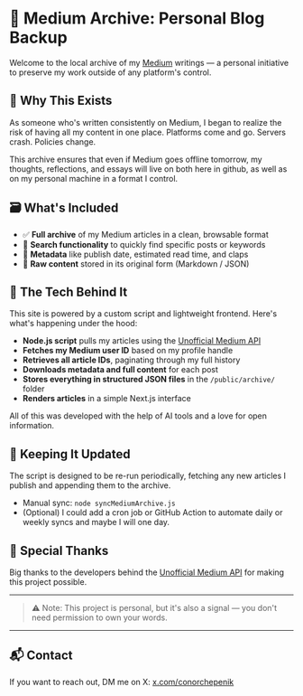 # 📰 Medium Archive: Personal Blog Backup

Welcome to the local archive of my [Medium](https://medium.com/@chepenikconor) writings — a personal initiative to preserve my work outside of any platform's control.

## 🧠 Why This Exists

As someone who's written consistently on Medium, I began to realize the risk of having all my content in one place. Platforms come and go. Servers crash. Policies change.

This archive ensures that even if Medium goes offline tomorrow, my thoughts, reflections, and essays will live on both here in github, as well as on my personal machine in a format I control.

## 🗃️ What's Included

- ✅ **Full archive** of my Medium articles in a clean, browsable format  
- 🔎 **Search functionality** to quickly find specific posts or keywords  
- 📅 **Metadata** like publish date, estimated read time, and claps  
- 📄 **Raw content** stored in its original form (Markdown / JSON)  

## 🧰 The Tech Behind It

This site is powered by a custom script and lightweight frontend. Here's what's happening under the hood:

- **Node.js script** pulls my articles using the [Unofficial Medium API](https://mediumapi.com)
- **Fetches my Medium user ID** based on my profile handle
- **Retrieves all article IDs**, paginating through my full history
- **Downloads metadata and full content** for each post
- **Stores everything in structured JSON files** in the `/public/archive/` folder
- **Renders articles** in a simple Next.js interface

All of this was developed with the help of AI tools and a love for open information.

## 🔁 Keeping It Updated

The script is designed to be re-run periodically, fetching any new articles I publish and appending them to the archive.

- Manual sync: `node syncMediumArchive.js`
- (Optional) I could add a cron job or GitHub Action to automate daily or weekly syncs and maybe I will one day.

## 🤝 Special Thanks

Big thanks to the developers behind the [Unofficial Medium API](https://mediumapi.com/documentation.html) for making this project possible.

---

> ⚠️ Note: This project is personal, but it's also a signal — you don't need permission to own your words.

---

## 📬 Contact

If you want to reach out, DM me on X: [x.com/conorchepenik](https://x.com/conorchepenik)
